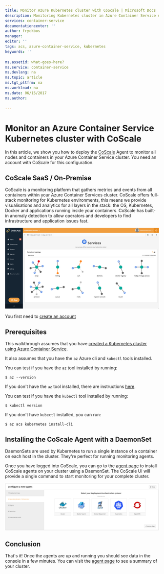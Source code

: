 ```yaml
---
title: Monitor Azure Kubernetes cluster with CoScale | Microsoft Docs
description: Monitoring Kubernetes cluster in Azure Container Service using CoScale
services: container-service
documentationcenter: ''
author: fryckbos
manager:
editor: ''
tags: acs, azure-container-service, kubernetes
keywords: ''

ms.assetid: what-goes-here?
ms.service: container-service
ms.devlang: na
ms.topic: article
ms.tgt_pltfrm: na
ms.workload: na
ms.date: 06/15/2017
ms.author:

---
```


# Monitor an Azure Container Service Kubernetes cluster with CoScale

In this article, we show you how to deploy the [CoScale](https://www.coscale.com/) Agent to monitor all nodes and containers in your Azure Container Service cluster. You need an account with CoScale for this configuration. 


## CoScale SaaS / On-Premise

CoScale is a monitoring platform that gathers metrics and events from all containers within your Azure Container Services cluster. CoScale offers full-stack monitoring for Kubernetes environments, this means we provide visualisations and analytics for all layers in the stack: the OS, Kubernetes, Docker and applications running inside your containers. CoScale has built-in anomaly detection to allow operators and developers to find infrastructure and application issues fast.

![CoScale UI](./media/container-service-monitoring-coscale/coscale.png)

You first need to [create an account](https://www.coscale.com/free-trial)


## Prerequisites
This walkthrough assumes that you have [created a Kubernetes cluster using Azure Container Service](container-service-kubernetes-walkthrough.md).

It also assumes that you have the `az` Azure cli and `kubectl` tools installed.

You can test if you have the `az` tool installed by running:

```console
$ az --version
```

If you don't have the `az` tool installed, there are instructions [here](https://github.com/azure/azure-cli#installation).

You can test if you have the `kubectl` tool installed by running:

```console
$ kubectl version
```

If you don't have `kubectl` installed, you can run:

```console
$ az acs kubernetes install-cli
```

## Installing the CoScale Agent with a DaemonSet
DaemonSets are used by Kubernetes to run a single instance of a container on each host in the cluster.
They're perfect for running monitoring agents.

Once you have logged into CoScale, you can go to the [agent page](https://app.coscale.com/)
to install CoScale agents on your cluster using a DaemonSet. The CoScale UI will provide a single command
to start monitoring for your complete cluster.

![CoScale Agent Installation](./media/container-service-monitoring-coscale/installation.png)

## Conclusion
That's it! Once the agents are up and running you should see data in the console in a few minutes. You can visit
the [agent page](https://app.coscale.com/) to see a summary of your cluster.
